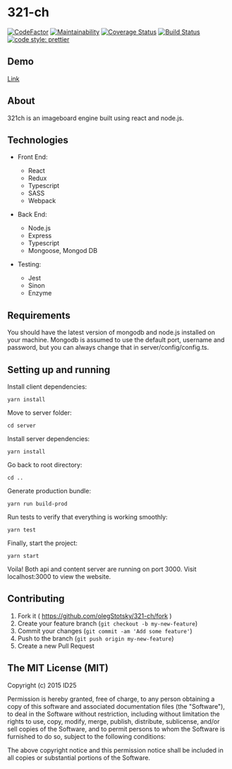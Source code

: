 # 321-ch

[![CodeFactor](https://www.codefactor.io/repository/github/olegstotsky/321-ch/badge)](https://www.codefactor.io/repository/github/olegstotsky/321-ch)
[![Maintainability](https://api.codeclimate.com/v1/badges/9b6ed5565ad4ad54f27a/maintainability)](https://codeclimate.com/github/OlegStotsky/321-ch/maintainability)
[![Coverage Status](https://coveralls.io/repos/github/OlegStotsky/321-ch/badge.svg?branch=master)](https://coveralls.io/github/OlegStotsky/321-ch?branch=master)
[![Build Status](https://travis-ci.com/OlegStotsky/321-ch.svg?branch=master)](https://travis-ci.com/OlegStotsky/321-ch)
[![code style: prettier](https://img.shields.io/badge/code_style-prettier-ff69b4.svg?style=flat-square)](https://github.com/prettier/prettier)

## Demo
[Link](https://chan321ch.herokuapp.com/)

## About
321ch is an imageboard engine built using react and node.js.

## Technologies
* Front End:
  * React
  * Redux
  * Typescript
  * SASS
  * Webpack

* Back End:
  * Node.js
  * Express
  * Typescript
  * Mongoose, Mongod DB

* Testing:
  * Jest
  * Sinon
  * Enzyme

## Requirements
You should have the latest version of mongodb and node.js installed on your machine. Mongodb is assumed to use the default port, username and password, but you can always change that in server/config/config.ts.

## Setting up and running
Install client dependencies:

`yarn install`

Move to server folder:

`cd server`

Install server dependencies:

`yarn install`

Go back to root directory:

`cd ..`

Generate production bundle:

`yarn run build-prod`

Run tests to verify that everything is working smoothly:

`yarn test`

Finally, start the project:

`yarn start`

Voila! Both api and content server are running on port 3000. Visit localhost:3000 to view the website.

## Contributing

1. Fork it ( https://github.com/olegStotsky/321-ch/fork )
2. Create your feature branch (`git checkout -b my-new-feature`)
3. Commit your changes (`git commit -am 'Add some feature'`)
4. Push to the branch (`git push origin my-new-feature`)
5. Create a new Pull Request

## The MIT License (MIT)

Copyright (c) 2015 ID25

Permission is hereby granted, free of charge, to any person obtaining a copy
of this software and associated documentation files (the "Software"), to deal
in the Software without restriction, including without limitation the rights
to use, copy, modify, merge, publish, distribute, sublicense, and/or sell
copies of the Software, and to permit persons to whom the Software is
furnished to do so, subject to the following conditions:

The above copyright notice and this permission notice shall be included in
all copies or substantial portions of the Software.
